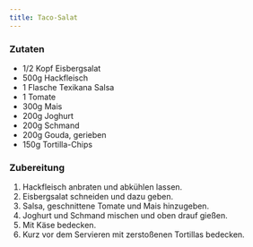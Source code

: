 ```yaml
---
title: Taco-Salat
---
```

### Zutaten
* 1/2 Kopf Eisbergsalat
* 500g Hackfleisch
* 1 Flasche Texikana Salsa
* 1 Tomate
* 300g Mais
* 200g Joghurt
* 200g Schmand
* 200g Gouda, gerieben
* 150g Tortilla-Chips

### Zubereitung
1. Hackfleisch anbraten und abkühlen lassen.
1. Eisbergsalat schneiden und dazu geben.
1. Salsa, geschnittene Tomate und Mais hinzugeben.
1. Joghurt und Schmand mischen und oben drauf gießen.
1. Mit Käse bedecken.
1. Kurz vor dem Servieren mit zerstoßenen Tortillas bedecken.

